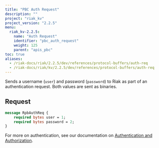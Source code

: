 ```yaml
---
title: "PBC Auth Request"
description: ""
project: "riak_kv"
project_version: "2.2.5"
menu:
  riak_kv-2.2.5:
    name: "Auth Request"
    identifier: "pbc_auth_request"
    weight: 125
    parent: "apis_pbc"
toc: true
aliases:
  - /riak-docs/riak/2.2.5/dev/references/protocol-buffers/auth-req
  - /riak-docs/riak/kv/2.2.5/dev/references/protocol-buffers/auth-req
---
```


Sends a username (`user`) and password (`password`) to Riak as part of
an authentication request. Both values are sent as binaries.

## Request

```protobuf
message RpbAuthReq {
    required bytes user = 1;
    required bytes password = 2;
}
```

For more on authentication, see our documentation on [Authentication and Authorization]({{<baseurl>}}riak/kv/2.2.5/using/security/basics).

